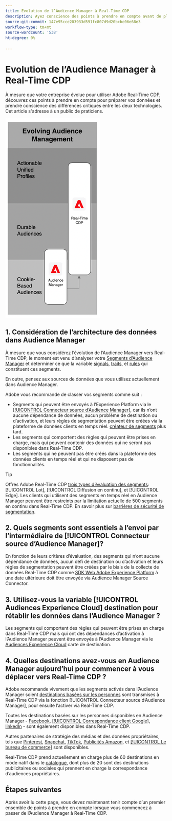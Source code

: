 ```yaml
---
title: Evolution de l’Audience Manager à Real-Time CDP
description: Ayez conscience des points à prendre en compte avant de planifier la migration d’Audience Manager vers Real-Time CDP.
source-git-commit: 147e95cce203933d591fc807d9d20bcbc06e68e3
workflow-type: tm+mt
source-wordcount: '538'
ht-degree: 0%

---
```



# Evolution de l’Audience Manager à Real-Time CDP

À mesure que votre entreprise évolue pour utiliser Adobe Real-Time CDP, découvrez ces points à prendre en compte pour préparer vos données et prendre conscience des différences critiques entre les deux technologies. Cet article s&#39;adresse à un public de praticiens.

![Audience Manager au diagramme d’évolution Real-Time CDP](/help/rtcdp/assets/aam-to-rtcdp-evolution.png)

## 1. Considération de l’architecture des données dans Audience Manager

À mesure que vous considérez l’évolution de l’Audience Manager vers Real-Time CDP, le moment est venu d’analyser votre [Segments d’Audience Manager](https://experienceleague.adobe.com/docs/audience-manager/user-guide/features/segments/segments-purpose.html?lang=en) et déterminer ce que la variable [signals](https://experienceleague.adobe.com/docs/audience-manager/user-guide/features/data-explorer/data-explorer-understanding-signals.html?lang=en), [traits](https://experienceleague.adobe.com/docs/audience-manager/user-guide/features/traits/trait-details-page.html?lang=en), et [rules](https://experienceleague.adobe.com/docs/audience-manager/user-guide/features/segments/segment-builder.html?lang=en#segment-builder-section) qui constituent ces segments.

En outre, pensez aux sources de données que vous utilisez actuellement dans Audience Manager.

Adobe vous recommande de classer vos segments comme suit :

* Segments qui peuvent être envoyés à l’Experience Platform via le [[!UICONTROL Connecteur source d’Audience Manager]](/help/sources/connectors/adobe-applications/audience-manager.md), car ils n’ont aucune dépendance de données, aucun problème de destination ou d’activation, et leurs règles de segmentation peuvent être créées via la plateforme de données clients en temps réel. [créateur de segments](/help/segmentation/ui/segment-builder.md) plus tard.
* Les segments qui comportent des règles qui peuvent être prises en charge, mais qui peuvent contenir des données qui ne seront pas disponibles dans Real-Time CDP.
* Les segments qui ne peuvent pas être créés dans la plateforme des données clients en temps réel et qui ne disposent pas de fonctionnalités.

>[!TIP]
>
>Offres Adobe Real-Time CDP [trois types d’évaluation des segments](/help/segmentation/home.md#evaluate-segments): [!UICONTROL Lot], [!UICONTROL Diffusion en continu], et [!UICONTROL Edge]. Les clients qui utilisent des segments en temps réel en Audience Manager peuvent être restreints par la limitation actuelle de 500 segments en continu dans Real-Time CDP. En savoir plus sur [barrières de sécurité de segmentation](/help/profile/guardrails.md).

## 2. Quels segments sont essentiels à l’envoi par l’intermédiaire de [!UICONTROL Connecteur source d’Audience Manager]?

En fonction de leurs critères d’évaluation, des segments qui n’ont aucune dépendance de données, aucun défi de destination ou d’activation et leurs règles de segmentation peuvent être créées par le biais de la collecte de données Real-Time CDP comme [SDK Web Adobe Experience Platform](/help/edge/web-sdk-faq.md) à une date ultérieure doit être envoyée via Audience Manager Source Connector.

## 3. Utilisez-vous la variable [!UICONTROL Audiences Experience Cloud] destination pour rétablir les données dans l’Audience Manager ?

Les segments qui comportent des règles qui peuvent être prises en charge dans Real-Time CDP mais qui ont des dépendances d’activation à l’Audience Manager peuvent être envoyés à l’Audience Manager via le [Audiences Experience Cloud](/help/destinations/catalog/adobe/experience-cloud-audiences.md) carte de destination.

## 4. Quelles destinations avez-vous en Audience Manager aujourd’hui pour commencer à vous déplacer vers Real-Time CDP ?

Adobe recommande vivement que les segments activés dans l’Audience Manager soient [destinations basées sur les personnes](https://experienceleague.adobe.com/docs/audience-manager/user-guide/features/destinations/people-based/people-based-destinations-overview.html?lang=en) sont transmises à Real-Time CDP via la fonction [!UICONTROL Connecteur source d’Audience Manager], pour ensuite l’activer via Real-Time CDP.

Toutes les destinations basées sur les personnes disponibles en Audience Manager - [Facebook](/help/destinations/catalog/social/facebook.md), [[!UICONTROL Correspondance client Google]](/help/destinations/catalog/advertising/google-customer-match.md), [linkedIn](/help/destinations/catalog/social/linkedin.md) - sont également disponibles dans Real-Time CDP.

Autres partenaires de stratégie des médias et des données propriétaires, tels que [Pinterest](/help/destinations/catalog/advertising/pinterest.md), [Snapchat](/help/destinations/catalog/advertising/snap-inc.md), [TikTok](/help/destinations/catalog/social/tiktok.md), [Publicités Amazon](/help/destinations/catalog/advertising/amazon-ads.md), et [[!UICONTROL Le bureau de commerce]](/help/destinations/catalog/advertising/tradedesk.md) sont disponibles.

Real-Time CDP prend actuellement en charge plus de 60 destinations en mode natif dans le [catalogue](/help/destinations/catalog/overview.md), dont plus de 20 sont des destinations publicitaires ou sociales qui prennent en charge la correspondance d’audiences propriétaires.

## Étapes suivantes

Après avoir lu cette page, vous devez maintenant tenir compte d’un premier ensemble de points à prendre en compte lorsque vous commencez à passer de l’Audience Manager à Real-Time CDP.
